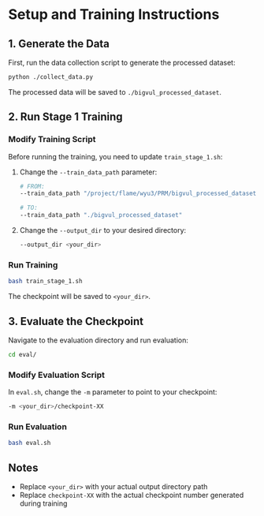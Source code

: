 # Setup and Training Instructions

## 1. Generate the Data

First, run the data collection script to generate the processed dataset:

```bash
python ./collect_data.py
```

The processed data will be saved to `./bigvul_processed_dataset`.

## 2. Run Stage 1 Training

### Modify Training Script

Before running the training, you need to update `train_stage_1.sh`:

1. Change the `--train_data_path` parameter:
   ```bash
   # FROM:
   --train_data_path "/project/flame/wyu3/PRM/bigvul_processed_dataset"
   
   # TO:
   --train_data_path "./bigvul_processed_dataset"
   ```

2. Change the `--output_dir` to your desired directory:
   ```bash
   --output_dir <your_dir>
   ```

### Run Training

```bash
bash train_stage_1.sh
```

The checkpoint will be saved to `<your_dir>`.

## 3. Evaluate the Checkpoint

Navigate to the evaluation directory and run evaluation:

```bash
cd eval/
```

### Modify Evaluation Script

In `eval.sh`, change the `-m` parameter to point to your checkpoint:

```bash
-m <your_dir>/checkpoint-XX
```

### Run Evaluation

```bash
bash eval.sh
```

## Notes

- Replace `<your_dir>` with your actual output directory path
- Replace `checkpoint-XX` with the actual checkpoint number generated during training